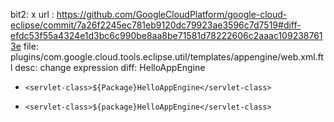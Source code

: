 bit2: x
url : https://github.com/GoogleCloudPlatform/google-cloud-eclipse/commit/7a26f2245ec781eb9120dc79923ae3596c7d7519#diff-efdc53f55a4324e1d3bc6c990be8aa8be71581d78222606c2aaac1092387613e
file: plugins/com.google.cloud.tools.eclipse.util/templates/appengine/web.xml.ftl
desc: change expression
diff: 
  <servlet>
     <servlet-name>HelloAppEngine</servlet-name>
-     <servlet-class>${Package}HelloAppEngine</servlet-class>
+     <servlet-class>${package}HelloAppEngine</servlet-class>
   </servlet>